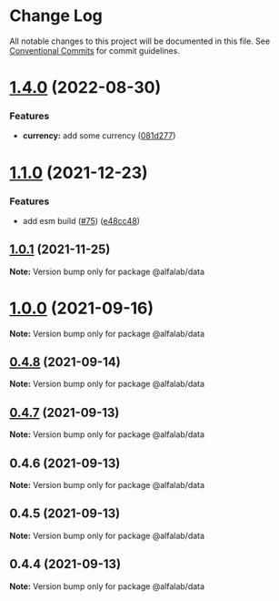 # Change Log

All notable changes to this project will be documented in this file.
See [Conventional Commits](https://conventionalcommits.org) for commit guidelines.

# [1.4.0](http://git.moscow.alfaintra.net/ef/utils/compare/@alfalab/data@1.2.3...@alfalab/data@1.4.0) (2022-08-30)


### Features

* **currency:** add some currency ([081d277](http://git.moscow.alfaintra.net/ef/utils/commits/081d277a9781567351cd1edadb8f2be54522c791))





# [1.1.0](https://github.com/alfa-laboratory/utils/compare/@alfalab/data@1.0.1...@alfalab/data@1.1.0) (2021-12-23)


### Features

* add esm build ([#75](https://github.com/alfa-laboratory/utils/issues/75)) ([e48cc48](https://github.com/alfa-laboratory/utils/commit/e48cc487b5db1815cdaf10ad6639d42741f0d772))





## [1.0.1](https://github.com/alfa-laboratory/utils/compare/@alfalab/data@1.0.0...@alfalab/data@1.0.1) (2021-11-25)

**Note:** Version bump only for package @alfalab/data





# [1.0.0](https://github.com/alfa-laboratory/utils/compare/@alfalab/data@0.4.8...@alfalab/data@1.0.0) (2021-09-16)

**Note:** Version bump only for package @alfalab/data





## [0.4.8](https://github.com/alfa-laboratory/utils/compare/@alfalab/data@0.4.7...@alfalab/data@0.4.8) (2021-09-14)

**Note:** Version bump only for package @alfalab/data





## [0.4.7](https://github.com/alfa-laboratory/utils/compare/@alfalab/data@0.4.5...@alfalab/data@0.4.7) (2021-09-13)

**Note:** Version bump only for package @alfalab/data





## 0.4.6 (2021-09-13)

**Note:** Version bump only for package @alfalab/data





## 0.4.5 (2021-09-13)

**Note:** Version bump only for package @alfalab/data





## 0.4.4 (2021-09-13)

**Note:** Version bump only for package @alfalab/data

